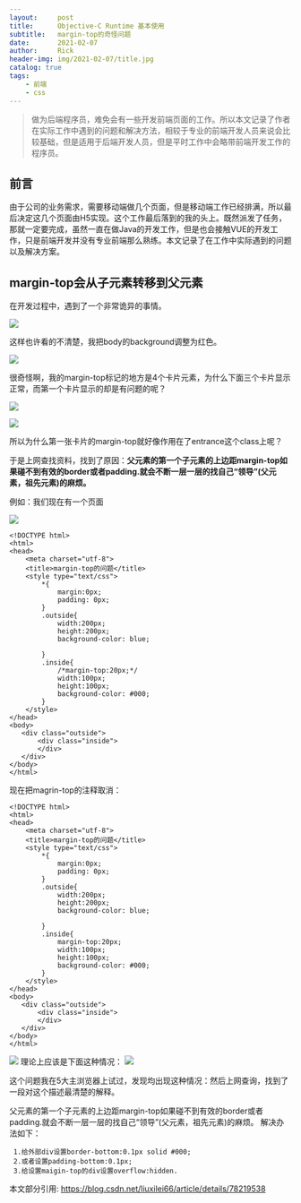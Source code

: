 ```yaml
---
layout:     post
title:      Objective-C Runtime 基本使用
subtitle:   margin-top的奇怪问题
date:       2021-02-07
author:     Rick
header-img: img/2021-02-07/title.jpg
catalog: true
tags:
    - 前端
	- css
---
```


> 做为后端程序员，难免会有一些开发前端页面的工作。所以本文记录了作者在实际工作中遇到的问题和解决方法，相较于专业的前端开发人员来说会比较基础，但是适用于后端开发人员，但是平时工作中会略带前端开发工作的程序员。

## 前言

由于公司的业务需求，需要移动端做几个页面，但是移动端工作已经排满，所以最后决定这几个页面由H5实现。这个工作最后落到的我的头上。既然派发了任务，那就一定要完成，虽然一直在做Java的开发工作，但是也会接触VUE的开发工作，只是前端开发并没有专业前端那么熟练。本文记录了在工作中实际遇到的问题以及解决方案。

## margin-top会从子元素转移到父元素

在开发过程中，遇到了一个非常诡异的事情。



![](https://ren88122246.github.io/img/2021-02-07/01.png)

这样也许看的不清楚，我把body的background调整为红色。

![](https://ren88122246.github.io/img/2021-02-07/02.png)

很奇怪啊，我的margin-top标记的地方是4个卡片元素，为什么下面三个卡片显示正常，而第一个卡片显示的却是有问题的呢？

![](https://ren88122246.github.io/img/2021-02-07/03.png)

![](https://ren88122246.github.io/img/2021-02-07/04.png)

所以为什么第一张卡片的margin-top就好像作用在了entrance这个class上呢？

于是上网查找资料，找到了原因：**父元素的第一个子元素的上边距margin-top如果碰不到有效的border或者padding.就会不断一层一层的找自己“领导”(父元素，祖先元素)的麻烦。**

例如：我们现在有一个页面


![](https://ren88122246.github.io/img/2021-02-07/05.png)
```
<!DOCTYPE html>
<html>
<head>
    <meta charset="utf-8">
    <title>margin-top的问题</title>
    <style type="text/css">
        *{
            margin:0px;
            padding: 0px;
        }
        .outside{
            width:200px;
            height:200px;
            background-color: blue;

        }
        .inside{
            /*margin-top:20px;*/
            width:100px;
            height:100px;
            background-color: #000;
        }
    </style>
</head>
<body>
   <div class="outside">
       <div class="inside">
       </div>
   </div>
</body>
</html>
```

现在把magrin-top的注释取消：
```
<!DOCTYPE html>
<html>
<head>
    <meta charset="utf-8">
    <title>margin-top的问题</title>
    <style type="text/css">
        *{
            margin:0px;
            padding: 0px;
        }
        .outside{
            width:200px;
            height:200px;
            background-color: blue;

        }
        .inside{
            margin-top:20px;
            width:100px;
            height:100px;
            background-color: #000;
        }
    </style>
</head>
<body>
   <div class="outside">
       <div class="inside">
       </div>
   </div>
</body>
</html>
```
![](https://ren88122246.github.io/img/2021-02-07/06.png)
理论上应该是下面这种情况：
![](https://ren88122246.github.io/img/2021-02-07/07.png)

这个问题我在5大主浏览器上试过，发现均出现这种情况：然后上网查询，找到了一段对这个描述最清楚的解释。

父元素的第一个子元素的上边距margin-top如果碰不到有效的border或者padding.就会不断一层一层的找自己“领导”(父元素，祖先元素)的麻烦。
解决办法如下：

```
 1.给外部div设置border-bottom:0.1px solid #000;
 2.或者设置padding-bottom:0.1px;
 3.给设置maigin-top的div设置overflow:hidden.
```

本文部分引用: https://blog.csdn.net/liuxilei66/article/details/78219538